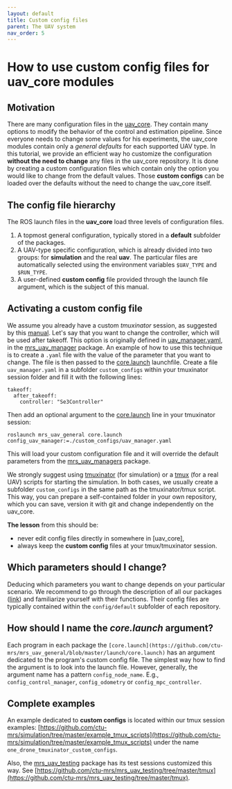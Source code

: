 ```yaml
---
layout: default
title: Custom config files
parent: The UAV system
nav_order: 5
---
```


# How to use custom config files for uav_core modules

## Motivation

There are many configuration files in the [uav_core](https://github.com/ctu-mrs/uav_core).
They contain many options to modify the behavior of the control and estimation pipeline.
Since everyone needs to change some values for his experiments, the uav_core modules contain only a *general defaults* for each supported UAV type.
In this tutorial, we provide an efficient way ho customize the configuration **without the need to change** any files in the uav_core repository.
It is done by creating a custom configuration files which contain only the option you would like to change from the default values.
Those **custom configs** can be loaded over the defaults without the need to change the uav_core itself.

## The config file hierarchy

The ROS launch files in the **uav_core** load three levels of configuration files.
1. A topmost general configuration, typically stored in a **default** subfolder of the packages.
2. A UAV-type specific configuration, which is already divided into two groups: for **simulation** and the real **uav**. The particular files are automatically selected using the environment variables `$UAV_TYPE` and `$RUN_TYPE`.
3. A user-defined **custom config** file provided through the launch file argument, which is the subject of this manual.

## Activating a custom config file

We assume you already have a custom *tmuxinator* session, as suggested by this [manual](https://ctu-mrs.github.io/docs/simulation/howto.html).
Let's say that you want to change the controller, which will be used after takeoff.
This option is originally defined in [uav_manager.yaml](https://github.com/ctu-mrs/mrs_uav_managers/blob/master/config/default/control_manager.yaml), in the [mrs_uav_manager](https://github.com/ctu-mrs/mrs_uav_managers/blob/master/config/default/uav_manager.yaml) package.
An example of how to use this technique is to create a `.yaml` file with the value of the parameter that you want to change.
The file is then passed to the [core.launch](https://github.com/ctu-mrs/mrs_uav_general/blob/master/launch/core.launch) launchfile.
Create a file `uav_manager.yaml` in a subfolder `custom_configs` within your tmuxinator session folder and fill it with the following lines:
```
takeoff:
  after_takeoff:
    controller: "Se3Controller"
```
Then add an optional argument to the [core.launch](https://github.com/ctu-mrs/mrs_uav_general/blob/master/launch/core.launch) line in your tmuxinator session:
```
roslaunch mrs_uav_general core.launch config_uav_manager:=./custom_configs/uav_manager.yaml
```
This will load your custom configuration file and it will override the default parameters from the [mrs_uav_managers](https://github.com/ctu-mrs/mrs_uav_managers) package.

We strongly suggest using [tmuxinator](https://github.com/ctu-mrs/simulation/tree/master/example_tmux_scripts) (for simulation) or a [tmux](https://github.com/ctu-mrs/uav_core/tree/master/tmux_scripts) (for a real UAV) scripts for starting the simulation.
In both cases, we usually create a subfolder `custom_configs` in the same path as the tmuxinator/tmux script.
This way, you can prepare a self-contained folder in your own repository, which you can save, version it with git and change independently on the uav_core.

**The lesson** from this should be:

* never edit config files directly in somewhere in [uav_core],
* always keep the **custom config** files at your tmux/tmuxinator session.

## Which parameters should I change?

Deducing which parameters you want to change depends on your particular scenario.
We recommend to go through the description of all our packages ([link](https://ctu-mrs.github.io/docs/software/uav_core)) and familiarize yourself with their functions.
Their config files are typically contained within the `config/default` subfolder of each repository.

## How should I name the *core.launch* argument?

Each program in each package the `[core.launch](https://github.com/ctu-mrs/mrs_uav_general/blob/master/launch/core.launch)` has an argument dedicated to the program's custom config file.
The simplest way how to find the argument is to look into the launch file.
However, generally, the argument name has a pattern `config_node_name`.
E.g., `config_control_manager`, `config_odometry` or `config_mpc_controller`.

## Complete examples

An example dedicated to **custom configs** is located within our tmux session examples:
[https://github.com/ctu-mrs/simulation/tree/master/example_tmux_scripts](https://github.com/ctu-mrs/simulation/tree/master/example_tmux_scripts)
under the name `one_drone_tmuxinator_custom_configs`.

Also, the [mrs_uav_testing](https://github.com/ctu-mrs/mrs_uav_testing) package has its test sessions customized this way.
See [https://github.com/ctu-mrs/mrs_uav_testing/tree/master/tmux](https://github.com/ctu-mrs/mrs_uav_testing/tree/master/tmux).
